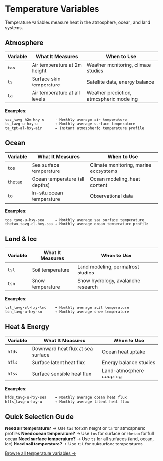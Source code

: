 # Temperature Variables

Temperature variables measure heat in the atmosphere, ocean, and land systems.

## Atmosphere

| Variable | What It Measures | When to Use |
|----------|------------------|-------------|
| `tas` | Air temperature at 2m height | Weather monitoring, climate studies |
| `ts` | Surface skin temperature | Satellite data, energy balance |
| `ta` | Air temperature at all levels | Weather prediction, atmospheric modeling |

**Examples**:
```
tas_tavg-h2m-hxy-u     → Monthly average air temperature
ts_tavg-u-hxy-u        → Monthly average surface temperature
ta_tpt-al-hxy-air      → Instant atmospheric temperature profile
```

## Ocean

| Variable | What It Measures | When to Use |
|----------|------------------|-------------|
| `tos` | Sea surface temperature | Climate monitoring, marine ecosystems |
| `thetao` | Ocean temperature (all depths) | Ocean modeling, heat content |
| `to` | In-situ ocean temperature | Observational data |

**Examples**:
```
tos_tavg-u-hxy-sea     → Monthly average sea surface temperature
thetao_tavg-ol-hxy-sea → Monthly average ocean temperature profile
```

## Land & Ice

| Variable | What It Measures | When to Use |
|----------|------------------|-------------|
| `tsl` | Soil temperature | Land modeling, permafrost studies |
| `tsn` | Snow temperature | Snow hydrology, avalanche research |

**Examples**:
```
tsl_tavg-sl-hxy-lnd    → Monthly average soil temperature
tsn_tavg-u-hxy-sn      → Monthly average snow temperature
```

## Heat & Energy

| Variable | What It Measures | When to Use |
|----------|------------------|-------------|
| `hfds` | Downward heat flux at sea surface | Ocean heat uptake |
| `hfls` | Surface latent heat flux | Energy balance studies |
| `hfss` | Surface sensible heat flux | Land-atmosphere coupling |

**Examples**:
```
hfds_tavg-u-hxy-sea    → Monthly average ocean heat flux
hfls_tavg-u-hxy-u      → Monthly average latent heat flux
```

## Quick Selection Guide

**Need air temperature?** → Use `tas` for 2m height or `ta` for atmospheric profiles
**Need ocean temperature?** → Use `tos` for surface or `thetao` for full ocean
**Need surface temperature?** → Use `ts` for all surfaces (land, ocean, ice)
**Need soil temperature?** → Use `tsl` for subsurface temperatures

[Browse all temperature variables →](https://github.com/WCRP-CMIP/Variable-Registry/tree/main/src-data/variable-root)